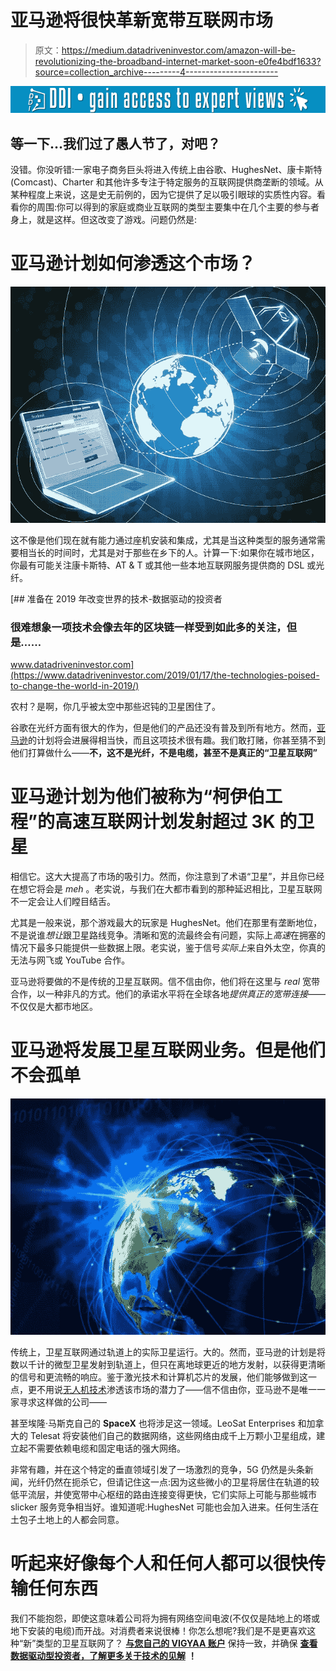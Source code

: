# 亚马逊将很快革新宽带互联网市场

> 原文：<https://medium.datadriveninvestor.com/amazon-will-be-revolutionizing-the-broadband-internet-market-soon-e0fe4bdf1633?source=collection_archive---------4----------------------->

[![](img/e3734cd3962d721ad299282bc5e967e0.png)](http://www.track.datadriveninvestor.com/1B9E)

## 等一下…我们过了愚人节了，对吧？

没错。你没听错:一家电子商务巨头将进入传统上由谷歌、HughesNet、康卡斯特(Comcast)、Charter 和其他许多专注于特定服务的互联网提供商垄断的领域。从某种程度上来说，这是史无前例的，因为它提供了足以吸引眼球的实质性内容。看看你的周围:你可以得到的家庭或商业互联网的类型主要集中在几个主要的参与者身上，就是这样。但这改变了游戏。问题仍然是:

# 亚马逊计划如何渗透这个市场？

![](img/974dec3cfdd1bd6e12c99f97387b3996.png)

这不像是他们现在就有能力通过座机安装和集成，尤其是当这种类型的服务通常需要相当长的时间时，尤其是对于那些在乡下的人。计算一下:如果你在城市地区，你最有可能关注康卡斯特、AT & T 或其他一些本地互联网服务提供商的 DSL 或光纤。

[](https://www.datadriveninvestor.com/2019/01/17/the-technologies-poised-to-change-the-world-in-2019/) [## 准备在 2019 年改变世界的技术-数据驱动的投资者

### 很难想象一项技术会像去年的区块链一样受到如此多的关注，但是……

www.datadriveninvestor.com](https://www.datadriveninvestor.com/2019/01/17/the-technologies-poised-to-change-the-world-in-2019/) 

农村？是啊，你几乎被太空中那些迟钝的卫星困住了。

谷歌在光纤方面有很大的作为，但是他们的产品还没有普及到所有地方。然而，[亚马逊](https://vigyaa.com/@pierre/why-it-may-be-a-good-idea-google-or-amazon-knows-when-you-go-to-b-f909d8d8/)的计划将会进展得相当快，而且这项技术很有趣。我们敢打赌，你甚至猜不到他们打算做什么——**不，这不是光纤，不是电缆，甚至不是真正的“卫星互联网”**

# 亚马逊计划为他们被称为“柯伊伯工程”的高速互联网计划发射超过 3K 的卫星

相信它。这大大提高了市场的吸引力。然而，你注意到了术语“卫星”，并且你已经在想它将会是 *meh* 。老实说，与我们在大都市看到的那种延迟相比，卫星互联网不一定会让人们瞠目结舌。

尤其是一般来说，那个游戏最大的玩家是 HughesNet。他们在那里有垄断地位，不是说谁*想让*跟卫星路线竞争。清晰和宽的流最终会有问题，实际上*高速*在拥塞的情况下最多只能提供一些数据上限。老实说，鉴于信号*实际上*来自外太空，你真的无法与网飞或 YouTube 合作。

亚马逊将要做的不是传统的卫星互联网。信不信由你，他们将在这里与 *real* 宽带合作，以一种非凡的方式。他们的承诺水平将在全球各地*提供真正的宽带连接*——不仅仅是大都市地区。

# 亚马逊将发展卫星互联网业务。但是他们不会孤单

![](img/35845a081263140a11629162bcbb8ea6.png)

传统上，卫星互联网通过轨道上的实际卫星运行。大的。然而，亚马逊的计划是将数以千计的微型卫星发射到轨道上，但只在离地球更近的地方发射，以获得更清晰的信号和更流畅的响应。鉴于激光技术和计算机芯片的发展，他们能够做到这一点，更不用说[无人机技术](https://vigyaa.com/@pierre/dynamic-drone-soars-to-new-world-record-and-unprecedented-technol-284a6cc0/)渗透该市场的潜力了——信不信由你，亚马逊不是唯一一家寻求这样做的公司——

甚至埃隆·马斯克自己的 **SpaceX** 也将涉足这一领域。LeoSat Enterprises 和加拿大的 Telesat 将安装他们自己的数据网络，这些网络由成千上万颗小卫星组成，建立起不需要依赖电缆和固定电话的强大网络。

非常有趣，并在这个特定的垂直领域引发了一场激烈的竞争，5G 仍然是头条新闻，光纤仍然在扼杀它，但请记住这一点:因为这些微小的卫星将居住在轨道的较低平流层，并使宽带中心枢纽的路由连接变得更快，它们实际上可能与那些城市 slicker 服务竞争相当好。谁知道呢:HughesNet 可能也会加入进来。任何生活在土包子土地上的人都会同意。

# 听起来好像每个人和任何人都可以很快传输任何东西

我们不能抱怨，即使这意味着公司将为拥有网络空间电波(不仅仅是陆地上的塔或地下安装的电缆)而开战。对消费者来说很棒！你怎么想呢?我们是不是更喜欢这种“新”类型的卫星互联网了？ [**与您自己的 VIGYAA 账户**](https://vigyaa.com/accounts/login/) 保持一致，并确保 [**查看数据驱动型投资者，了解更多关于技术的见解**](http://datadriveninvestor.com) **！**